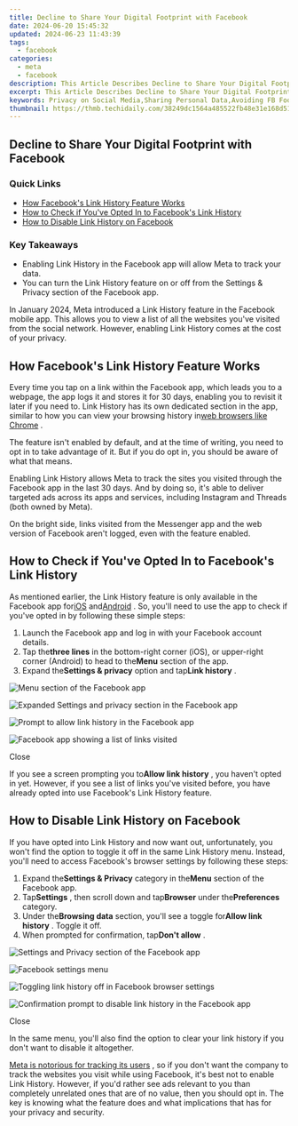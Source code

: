 ```yaml
---
title: Decline to Share Your Digital Footprint with Facebook
date: 2024-06-20 15:45:32
updated: 2024-06-23 11:43:39
tags:
  - facebook
categories:
  - meta
  - facebook
description: This Article Describes Decline to Share Your Digital Footprint with Facebook
excerpt: This Article Describes Decline to Share Your Digital Footprint with Facebook
keywords: Privacy on Social Media,Sharing Personal Data,Avoiding FB Footprints,Protecting Online Identity,Limiting Digital Disclosure,Secure Facebook Use,Restrict Facebook Info
thumbnail: https://thmb.techidaily.com/38249dc1564a485522fb48e31e168d5147b5976c3d300d00e74bbaf1c0b88604.jpg
---
```


## Decline to Share Your Digital Footprint with Facebook

### Quick Links

* [How Facebook's Link History Feature Works](#how-facebook-39-s-link-history-feature-works)
* [How to Check if You've Opted In to Facebook's Link History](#how-to-check-if-you-39-ve-opted-in-to-facebook-39-s-link-history)
* [How to Disable Link History on Facebook](#how-to-disable-link-history-on-facebook)

### Key Takeaways

* Enabling Link History in the Facebook app will allow Meta to track your data.
* You can turn the Link History feature on or off from the Settings & Privacy section of the Facebook app.

 In January 2024, Meta introduced a Link History feature in the Facebook mobile app. This allows you to view a list of all the websites you've visited from the social network. However, enabling Link History comes at the cost of your privacy.

## How Facebook's Link History Feature Works

 Every time you tap on a link within the Facebook app, which leads you to a webpage, the app logs it and stores it for 30 days, enabling you to revisit it later if you need to. Link History has its own dedicated section in the app, similar to how you can view your browsing history in[web browsers like Chrome](https://www.makeuseof.com/chrome-alternatives-to-browse-in-unique-ways/) .

 The feature isn't enabled by default, and at the time of writing, you need to opt in to take advantage of it. But if you do opt in, you should be aware of what that means.

 Enabling Link History allows Meta to track the sites you visited through the Facebook app in the last 30 days. And by doing so, it's able to deliver targeted ads across its apps and services, including Instagram and Threads (both owned by Meta).

 On the bright side, links visited from the Messenger app and the web version of Facebook aren't logged, even with the feature enabled.

## How to Check if You've Opted In to Facebook's Link History

 As mentioned earlier, the Link History feature is only available in the Facebook app for[iOS](https://apps.apple.com/us/app/facebook/id284882215) and[Android](https://www.anrdoezrs.net/links/7251228/type/dlg/sid/UUmuoUeUpU2031457/https://play.google.com/store/apps/details?id=com.facebook.katana&hl=en) . So, you'll need to use the app to check if you've opted in by following these simple steps:

1. Launch the Facebook app and log in with your Facebook account details.
2. Tap the**three lines** in the bottom-right corner (iOS), or upper-right corner (Android) to head to the**Menu** section of the app.
3. Expand the**Settings & privacy** option and tap**Link history** .

![Menu section of the Facebook app](https://static1.makeuseofimages.com/wordpress/wp-content/uploads/2024/01/menu-section-of-the-facebook-app.png)

![Expanded Settings and privacy section in the Facebook app](https://static1.makeuseofimages.com/wordpress/wp-content/uploads/2024/01/expanded-settings-and-privacy-section-in-the-facebook-app.png)

![Prompt to allow link history in the Facebook app](https://static1.makeuseofimages.com/wordpress/wp-content/uploads/2024/01/prompt-to-allow-link-history-in-the-facebook-app.png)

![Facebook app showing a list of links visited](https://static1.makeuseofimages.com/wordpress/wp-content/uploads/2024/01/facebook-app-showing-a-list-of-links-visited.png)

Close

 If you see a screen prompting you to**Allow link history** , you haven't opted in yet. However, if you see a list of links you've visited before, you have already opted into use Facebook's Link History feature.

## How to Disable Link History on Facebook

 If you have opted into Link History and now want out, unfortunately, you won't find the option to toggle it off in the same Link History menu. Instead, you'll need to access Facebook's browser settings by following these steps:

1. Expand the**Settings & Privacy** category in the**Menu** section of the Facebook app.
2. Tap**Settings** , then scroll down and tap**Browser** under the**Preferences** category.
3. Under the**Browsing data** section, you'll see a toggle for**Allow link history** . Toggle it off.
4. When prompted for confirmation, tap**Don't allow** .

![Settings and Privacy section of the Facebook app](https://static1.makeuseofimages.com/wordpress/wp-content/uploads/2024/01/settings-and-privacy-section-of-the-facebook-app.png)

![Facebook settings menu](https://static1.makeuseofimages.com/wordpress/wp-content/uploads/2024/01/facebook-settings-menu.png)

![Toggling link history off in Facebook browser settings](https://static1.makeuseofimages.com/wordpress/wp-content/uploads/2024/01/toggling-link-history-off-in-facebook-browser-settings.png)

![Confirmation prompt to disable link history in the Facebook app](https://static1.makeuseofimages.com/wordpress/wp-content/uploads/2024/01/confirmation-prompt-to-disable-link-history-in-the-facebook-app.png)

Close

 In the same menu, you'll also find the option to clear your link history if you don't want to disable it altogether.

[Meta is notorious for tracking its users](https://www.makeuseof.com/tag/facebook-tracking-stop/) , so if you don't want the company to track the websites you visit while using Facebook, it's best not to enable Link History. However, if you'd rather see ads relevant to you than completely unrelated ones that are of no value, then you should opt in. The key is knowing what the feature does and what implications that has for your privacy and security.


<ins class="adsbygoogle"
     style="display:block"
     data-ad-format="autorelaxed"
     data-ad-client="ca-pub-7571918770474297"
     data-ad-slot="1223367746"></ins>



<ins class="adsbygoogle"
     style="display:block"
     data-ad-client="ca-pub-7571918770474297"
     data-ad-slot="8358498916"
     data-ad-format="auto"
     data-full-width-responsive="true"></ins>
